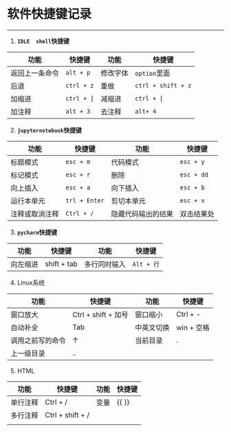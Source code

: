 # 软件快捷键记录

---

1. **`IDLE  shell`快捷键**

| 功能           | 快捷键     | 功能     | 快捷键             |
| -------------- | ---------- | -------- | ------------------ |
| 返回上一条命令 | `alt + p`  | 修改字体 | `option`里面       |
| 后退           | `ctrl + z` | 重做     | `ctrl + shift + z` |
| 加缩进         | `ctrl + ]` | 减缩进   | `ctrl + [`         |
| 加注释         | `alt + 3`  | 去注释   | `alt+ 4`           |

2. **`jupyternotebook`快捷键**

| 功能           | 快捷键        | 功能               | 快捷键     |
| -------------- | ------------- | ------------------ | ---------- |
| 标题模式       | `esc + m`     | 代码模式           | `esc + y`  |
| 标记模式       | `esc + r`     | 删除               | `esc + dd` |
| 向上插入       | `esc + a`     | 向下插入           | `esc + b`  |
| 运行本单元     | `trl + Enter` | 剪切本单元         | `esc + x`  |
| 注释或取消注释 | `Ctrl + /`    | 隐藏代码输出的结果 | 双击结果处 |


3. **`pycharm`快捷键**

| 功能     | 快捷键      | 功能         | 快捷键     |
| -------- | ----------- | ------------ | ---------- |
| 向左缩进 | shift + tab | 多行同时输入 | `Alt + 行` |

4. Linux系统

| 功能             | 快捷键              | 功能       | 快捷键     |
| ---------------- | ------------------- | ---------- | ---------- |
| 窗口放大         | Ctrl + shift + 加号 | 窗口缩小   | Ctrl + -   |
| 自动补全         | Tab                 | 中英文切换 | win + 空格 |
| 调用之前写的命令 | ↑                   | 当前目录   | .          |
| 上一级目录       | ..                  |            |            |

5. HTML

| 功能     | 快捷键           | 功能 | 快捷键 |
| -------- | ---------------- | ---- | ------ |
| 单行注释 | Ctrl + /         | 变量 | {{ }}  |
| 多行注释 | Ctrl + shift + / |      |        |
|          |                  |      |        |

